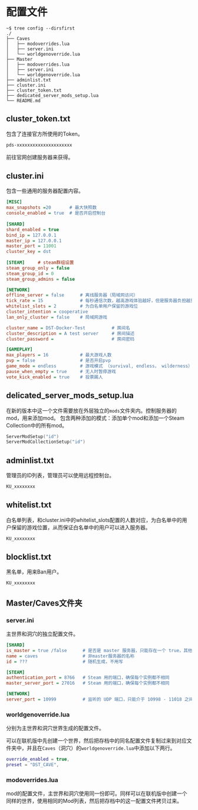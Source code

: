 # 配置文件

```shell
~$ tree config --dirsfirst
./
├── Caves
│   ├── modoverrides.lua
│   ├── server.ini
│   └── worldgenoverride.lua
├── Master
│   ├── modoverrides.lua
│   ├── server.ini
│   └── worldgenoverride.lua
├── adminlist.txt
├── cluster.ini
├── cluster_token.txt
├── dedicated_server_mods_setup.lua
└── README.md
```

## cluster_token.txt

  包含了连接官方所使用的Token。

```txt
pds-xxxxxxxxxxxxxxxxxxxxx
```

前往官网创建服务器来获得。

## cluster.ini

  包含一些通用的服务器配置内容。

```ini
[MISC]
max_snapshots =20       # 最大快照数
console_enabled = true  # 是否开启控制台
  
[SHARD]
shard_enabled = true
bind_ip = 127.0.0.1
master_ip = 127.0.0.1
master_port = 11001
cluster_key = dst
  
[STEAM]     # steam群组设置
steam_group_only = false
steam_group_id = 0
steam_group_admins = false

[NETWORK]
offline_server = false      # 离线服务器（局域网访问）
tick_rate = 15              # 每秒通信次数，越高游戏体验越好，但是服务器负担越重
whitelist_slots = 2         # 为白名单用户保留的游戏位
cluster_intention = cooperative
lan_only_cluster = false    # 局域网游戏

cluster_name = DST-Docker-Test          # 房间名
cluster_description = A test server     # 房间描述
cluster_password =                      # 房间密码

[GAMEPLAY]
max_players = 16            # 最大游戏人数
pvp = false                 # 是否开启pvp
game_mode = endless         # 游戏模式 （survival, endless， wilderness）
pause_when_empty = true     # 无人时暂停游戏
vote_kick_enabled = true    # 投票踢人
```

## delicated_server_mods_setup.lua

  在新的版本中这一个文件需要放在外层独立的`mods`文件夹内。控制服务器的mod，用来添加mod。
  包含两种添加的模式：添加单个mod和添加一个Steam Collection中的所有mod。

```lua
ServerModSetup("id")
ServerModCollectionSetup("id")
```

## adminlist.txt

  管理员的ID列表，管理员可以使用远程控制台。

```txt
KU_xxxxxxxx
```

## whitelist.txt

  白名单列表，和cluster.ini中的whitelist_slots配置的人数对应，为白名单中的用户保留的游戏位置，从而保证白名单中的用户可以进入服务器。

```txt
KU_xxxxxxxx
```

## blocklist.txt

  黑名单，用来Ban用户。

```txt
KU_xxxxxxxx
```

## Master/Caves文件夹

### server.ini

主世界和洞穴的独立配置文件。

```ini
[SHARD]
is_master = true /false      # 是否是 master 服务器，只能存在一个 true，其他全是 false
name = caves                 # 非master服务器的名称
id = ???                     # 随机生成，不用写

[STEAM]
authentication_port = 8766   # Steam 用的端口，确保每个实例都不相同
master_server_port = 27016   # Steam 用的端口，确保每个实例都不相同

[NETWORK]
server_port = 10999          # 监听的 UDP 端口，只能介于 10998 - 11018 之间，确保每个实例都不相同
```

### worldgenoverride.lua

分别为主世界和洞穴世界生成的配置文件。

可以在联机版中先创建一个世界，然后把存档中的同名配置文件复制过来到对应文件夹中，并且在`Caves`（洞穴）的`worldgenoverride.lua`中添加以下两行。

```lua
override_enabled = true,
preset = "DST_CAVE",
```

### modoverrides.lua

mod的配置文件，主世界和洞穴使用同一份即可。同样可以在联机版中创建一个同样的世界，使用相同的Mod列表，然后把存档中的这一配置文件拷贝过来。

